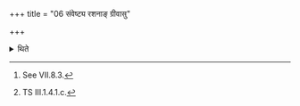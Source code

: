 +++
title = "06 संवेष्ट्य रशनाङ् ग्रीवासु"

+++

<details><summary>थिते</summary>

6. Having rolled together the cord, having kept it near the neck (of the animal), having hung it on one-pronged omentum roasting-stick,[^1] he throws it on the pit with arātiyantam adharam karomi.[^2]  


[^1]: See VII.8.3.  

[^2]: TS III.1.4.1.c.
</details>
